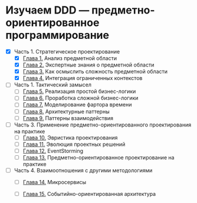 # Изучаем DDD — предметно-ориентированное программирование

- [x] Часть 1. Стратегическое проектирование
  - [x] [Глава 1.](https://github.com/pOmelchenko/learning-domain-driven-design/issues/1) Анализ предметной области
  - [x] [Глава 2.](https://github.com/pOmelchenko/learning-domain-driven-design/issues/2) Экспертные знания о предметной области
  - [x] [Глава 3.](https://github.com/pOmelchenko/learning-domain-driven-design/issues/3) Как осмыслить сложность предметной области
  - [x] [Глава 4.](https://github.com/pOmelchenko/learning-domain-driven-design/issues/4) Интеграция ограниченных контекстов
- [ ] Часть 1. Тактический замысел
  - [ ] [Глава 5.](https://github.com/pOmelchenko/learning-domain-driven-design/issues/5) Реализация простой бизнес-логики
  - [ ] [Глава 6.](https://github.com/pOmelchenko/learning-domain-driven-design/issues/6) Проработка сложной бизнес-логики
  - [ ] [Глава 7.](https://github.com/pOmelchenko/learning-domain-driven-design/issues/7) Моделирование фартора времени
  - [ ] [Глава 8.](https://github.com/pOmelchenko/learning-domain-driven-design/issues/8) Архитектурные паттерны
  - [ ] [Глава 9.](https://github.com/pOmelchenko/learning-domain-driven-design/issues/9) Паттерны взаимодействия
- [ ] Часть 3. Применение предметно-ориентированного проектирования на практике
  - [ ] [Глава 10.](https://github.com/pOmelchenko/learning-domain-driven-design/issues/10) Эвристика проектирования
  - [ ] [Глава 11.](https://github.com/pOmelchenko/learning-domain-driven-design/issues/11) Эволюция проектных решений
  - [ ] [Глава 12.](https://github.com/pOmelchenko/learning-domain-driven-design/issues/12) EventStorming
  - [ ] [Глава 13.](https://github.com/pOmelchenko/learning-domain-driven-design/issues/13) Предметно-ориентированное проектирование на практике
- [ ] Часть 4. Взаимоотношения с другими методологиями
  - [ ] [Глава 14.](https://github.com/pOmelchenko/learning-domain-driven-design/issues/14) Микросервисы
  - [ ] [Глава 15.](https://github.com/pOmelchenko/learning-domain-driven-design/issues/15) Событийно-ориентированная архитектура
  
